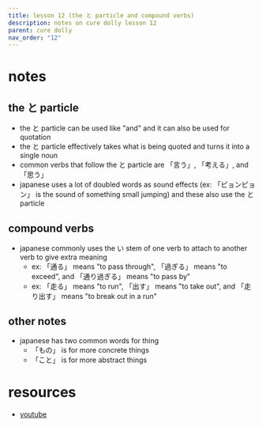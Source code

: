 ```yaml
---
title: lesson 12 (the と particle and compound verbs)
description: notes on cure dolly lesson 12
parent: cure dolly
nav_order: "12"
---
```

# notes
## the と particle
- the と particle can be used like "and" and it can also be used for quotation
- the と particle effectively takes what is being quoted and turns it into a single noun
- common verbs that follow the と particle are 「言う」, 「考える」, and 「思う」
- japanese uses a lot of doubled words as sound effects (ex: 「ピョンピョン」 is the sound of something small jumping) and these also use the と particle
## compound verbs
- japanese commonly uses the い stem of one verb to attach to another verb to give extra meaning
	- ex: 「通る」 means "to pass through", 「過ぎる」 means "to exceed", and 「通り過ぎる」 means "to pass by"
	- ex: 「走る」 means "to run", 「出す」 means "to take out", and 「走り出す」 means "to break out in a run"
## other notes
- japanese has two common words for thing
	- 「もの」 is for more concrete things
	- 「こと」 is for more abstract things
# resources
- [youtube](https://www.youtube.com/watch?v=7dYT6Xf1BkA)